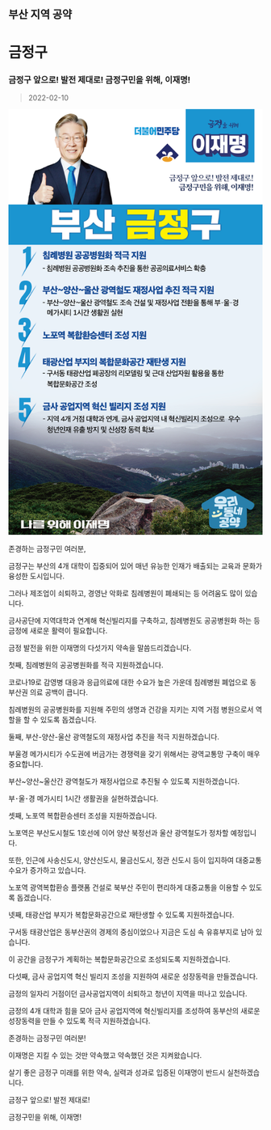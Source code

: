 ## 부산 지역 공약

# 금정구

### 금정구 앞으로! 발전 제대로!  금정구민을 위해, 이재명!
> 2022-02-10

![금정 지역공약](./005_002_002.png)

존경하는 금정구민 여러분,

 

금정구는 부산의 4개 대학이 집중되어 있어 매년 유능한 인재가 배출되는 교육과 문화가 융성한 도시입니다. 

 

그러나 제조업이 쇠퇴하고, 경영난 악화로 침례병원이 폐쇄되는 등 어려움도 많이 있습니다. 

 

금사공단에 지역대학과 연계해 혁신빌리지를 구축하고, 침례병원도 공공병원화 하는 등 금정에 새로운 활력이 필요합니다.

 

금정 발전을 위한 이재명의 다섯가지 약속을 말씀드리겠습니다.

 

첫째, 침례병원의 공공병원화를 적극 지원하겠습니다. 




코로나19로 감영병 대응과 응급의료에 대한 수요가 높은 가운데 침례병원 폐업으로 동부산권 의료 공백이 큽니다. 

침례병원의 공공병원화를 지원해 주민의 생명과 건강을 지키는 지역 거점 병원으로서 역할을 할 수 있도록 돕겠습니다. 

 

둘째, 부산-양산-울산 광역철도의 재정사업 추진을 적극 지원하겠습니다.  




부울경 메가시티가 수도권에 버금가는 경쟁력을 갖기 위해서는 광역교통망 구축이 매우 중요합니다.

부산~양산~울산간 광역철도가 재정사업으로 추진될 수 있도록 지원하겠습니다.  

부･울･경 메가시티 1시간 생활권을 실현하겠습니다.

 

셋째, 노포역 복합환승센터 조성을 지원하겠습니다. 




노포역은 부산도시철도 1호선에 이어 양산 북정선과 울산 광역철도가 정차할 예정입니다.  

또한, 인근에 사송신도시, 양산신도시, 물금신도시, 정관 신도시 등이 입지하여 대중교통 수요가 증가하고 있습니다.  

노포역 광역복합환승 플랫폼 건설로 북부산 주민이 편리하게 대중교통을 이용할 수 있도록 돕겠습니다. 

 

 

넷째, 태광산업 부지가 복합문화공간으로 재탄생할 수 있도록 지원하겠습니다.




구서동 태광산업은 동부산권의 경제의 중심이었으나 지금은 도심 속 유휴부지로 남아 있습니다.  

이 공간을 금정구가 계획하는 복합문화공간으로 조성되도록 지원하겠습니다. 

 

다섯째, 금사 공업지역 혁신 빌리지 조성을 지원하여 새로운 성장동력을 만들겠습니다.




금정의 일자리 거점이던 금사공업지역이 쇠퇴하고 청년이 지역을 떠나고 있습니다. 

금정의 4개 대학과 힘을 모아 금사 공업지역에 혁신빌리지를 조성하여  동부산의 새로운 성장동력을 만들 수 있도록 적극 지원하겠습니다.

 

 

존경하는 금정구민 여러분!




이재명은 지킬 수 있는 것만 약속했고 약속했던 것은 지켜왔습니다.

살기 좋은 금정구 미래를 위한 약속, 실력과 성과로 입증된 이재명이 반드시 실천하겠습니다.

 

금정구 앞으로! 발전 제대로! 

금정구민을 위해, 이재명!